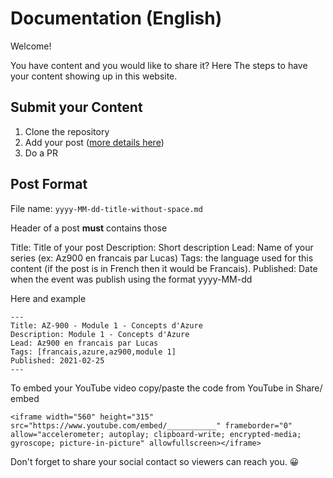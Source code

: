 # Documentation (English)

Welcome!

You have content and you would like to share it? Here The steps to have your content showing up in this website.

## Submit your Content

1. Clone the repository
2. Add your post ([more details here](#Post-Format))
3. Do a PR

## Post Format

File name: `yyyy-MM-dd-title-without-space.md`

Header of a post **must** contains those

Title: Title of your post
Description: Short description
Lead: Name of your series (ex: Az900 en francais par Lucas)
Tags: the language used for this content (if the post is in French then it would be Francais). 
Published: Date when the event was publish using the format yyyy-MM-dd

Here and example 
```
---
Title: AZ-900 - Module 1 - Concepts d'Azure
Description: Module 1 - Concepts d'Azure
Lead: Az900 en francais par Lucas
Tags: [francais,azure,az900,module 1]
Published: 2021-02-25
---
```

To embed your YouTube video copy/paste the code from YouTube in Share/ embed

```
<iframe width="560" height="315" src="https://www.youtube.com/embed/___________" frameborder="0" allow="accelerometer; autoplay; clipboard-write; encrypted-media; gyroscope; picture-in-picture" allowfullscreen></iframe>
```

Don't forget to share your social contact so viewers can reach you. 😀
